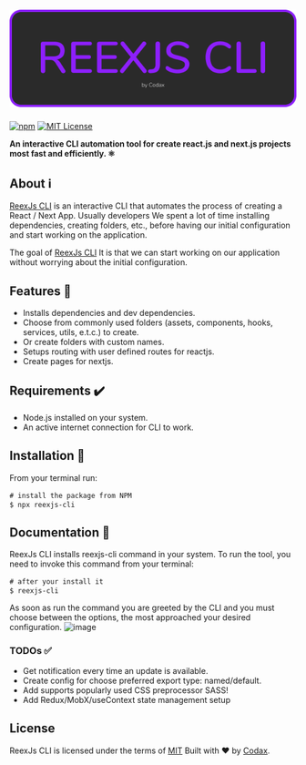 <h1>
    <a href="https://www.npmjs.com/package/reexjs-cli" target="_blank">
      <img alt="ReexJs logo" src="https://github.com/a12989x/reexjs-cli/blob/master/docs/images/logo.png?raw=true" />
    </a>
</h1>

[![npm](https://img.shields.io/npm/v/reexjs-cli?style=flat&logo=appveyor)](https://www.npmjs.com/package/reexjs-cli)
[![MIT License](https://img.shields.io/apm/l/atomic-design-ui.svg?style=flat&logo=appveyor)](https://github.com/tterb/atomic-design-ui/blob/master/LICENSEs)

**An interactive CLI automation tool for create react.js and next.js projects most fast and efficiently. ⚛️**

## About ℹ️

[ReexJs CLI](https://github.com/a12989x/reexjs-cli) is an interactive CLI that automates the process of creating a React / Next App.
Usually developers We spent a lot of time installing dependencies, creating folders, etc., before having our initial configuration and start working on the application.

The goal of [ReexJs CLI](https://github.com/a12989x/reexjs-cli) It is that we can start working on our application without worrying about the initial configuration.

## Features 🎉

-   Installs dependencies and dev dependencies.
-   Choose from commonly used folders (assets, components, hooks, services, utils, e.t.c.) to create.
-   Or create folders with custom names.
-   Setups routing with user defined routes for reactjs.
-   Create pages for nextjs.

## Requirements ✔️

-   Node.js installed on your system.
-   An active internet connection for CLI to work.

## Installation 🚀

From your terminal run:

```shell
# install the package from NPM
$ npx reexjs-cli
```

## Documentation 📘

ReexJs CLI installs reexjs-cli command in your system. To run the tool, you need to invoke this command from your terminal:

```shell
# after your install it
$ reexjs-cli
```

As soon as run the command you are greeted by the CLI and you must choose between the options, the most approached your desired configuration.
![image]()

### TODOs ✅

-   Get notification every time an update is available.
-   Create config for choose preferred export type: named/default.
-   Add supports popularly used CSS preprocessor SASS!
-   Add Redux/MobX/useContext state management setup

## License

ReexJs CLI is licensed under the terms of [MIT](https://choosealicense.com/licenses/mit/)
Built with ❤️ by [Codax](https://github.com/a12989x).
